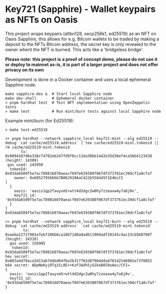 # Key721 (Sapphire) - Wallet keypairs as NFTs on Oasis

This project wraps keypairs (altbn128, secp256k1, ed25519) as an NFT on Oasis Sapphire, this allows for e.g. Bitcoin wallets to be traded by making a deposit to the NFTs Bitcoin address, the secret key is only revealed to the owner whent the NFT is burned. This acts like a 'bridgeless bridge'.

**Please note: this project is a proof of concept demo, please do not use it or deploy to mainnet as-is, it is part of a larger project and does not offer privacy on its own**

Development is done in a Docker container and uses a local ephemeral Sapphire node.

```shell
make sapphire-dev &  # Start local Sapphire node
make dev-shell       # Ephemeral docker container
> pnpm hardhat test  # Test NFT implementation using OpenZeppelin tests
> make test          # Run mint/burn tests against local Sapphire node
```

Example mint/burn (for Ed25519):

```
> make test-ed25519

>> pnpm hardhat --network sapphire_local key721-mint --alg ed25519 --debug `cat cache/ed25519.address` | tee cache/ed25519-mint.tokenid || rm cache/ed25519-mint.tokenid
       tx: 0x9094187d6e338c74782eb247fd9f0cc11da30bb1442e35d36ef4ca56b4123438 (height: 14309)
 gas used: 143950
  tokenId: 0x93da6509f5e7ac789816070aeacf697e639380f067df373761ec39dcf1a8cfaf
    owner: 0x6052795666b7B062910AaC422b558445F1E4bcC5
[
  {
    oasis: 'oasis1qp2fauyvm5rwtt4d2dgc2w0hy7zzeaxw4y7a8j0v',
    key721_id: '0x93da6509f5e7ac789816070aeacf697e639380f067df373761ec39dcf1a8cfaf'
  }
]
0x93da6509f5e7ac789816070aeacf697e639380f067df373761ec39dcf1a8cfaf

>> pnpm hardhat --network sapphire_local key721-burn --alg ed25519 --debug `cat cache/ed25519.address` `cat cache/ed25519-mint.tokenid`
        tx: 0xaeba12727981efeb7386b6ca18bf1d0a8ad611969adf20145c4ac33cb568708f (height: 14310)
  gas used: 156905
   tokenId: 0x93da6509f5e7ac789816070aeacf697e639380f067df373761ec39dcf1a8cfaf
hex secret: 0x003a4d78aca3d13ab7d4bd04fbe2b317701d8798d4da4781d2546801e73f0852
b64 secret: ADpNeKyj0Tq31L0E++KzF3Adh5jU2keB0lRoAec/CFI=
{
  oasis: 'oasis1qp2fauyvm5rwtt4d2dgc2w0hy7zzeaxw4y7a8j0v',
  key721_id: '0x93da6509f5e7ac789816070aeacf697e639380f067df373761ec39dcf1a8cfaf'
}

```